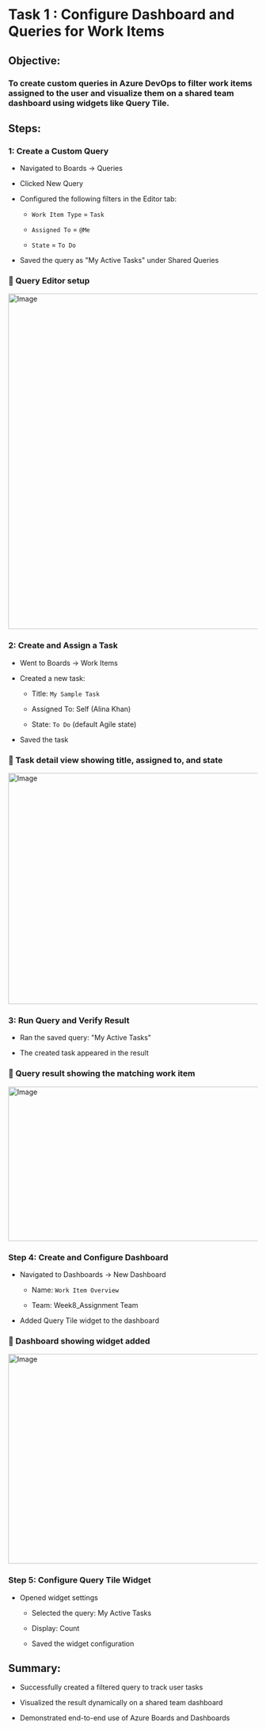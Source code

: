 # Task 1 : Configure Dashboard and Queries for Work Items

## Objective:
### To create custom queries in Azure DevOps to filter work items assigned to the user and visualize them on a shared team dashboard using widgets like Query Tile.

## Steps:
### 1: Create a Custom Query
- Navigated to Boards → Queries

- Clicked New Query

- Configured the following filters in the Editor tab:

  - `Work Item Type` = `Task`

  - `Assigned To` = `@Me`

  - `State` = `To Do` 

- Saved the query as "My Active Tasks" under Shared Queries

### 📸 Query Editor setup
<img width="1919" height="678" alt="Image" src="https://github.com/user-attachments/assets/2d6e3a91-c68b-4386-8b9e-209b8d987ad4" />



### 2: Create and Assign a Task
- Went to Boards → Work Items

- Created a new task:

  - Title: `My Sample Task`

  - Assigned To: Self (Alina Khan)

  - State: `To Do` (default Agile state)

-  Saved the task

### 📸 Task detail view showing title, assigned to, and state
<img width="1593" height="467" alt="Image" src="https://github.com/user-attachments/assets/d9f5cb47-631d-4c8d-9b61-6dbcc037c59e" />


### 3: Run Query and Verify Result
- Ran the saved query: "My Active Tasks"

- The created task appeared in the result

### 📸 Query result showing the matching work item
<img width="1294" height="312" alt="Image" src="https://github.com/user-attachments/assets/b09093e3-4615-4581-9c64-9329b87417cd" />

### Step 4: Create and Configure Dashboard
- Navigated to Dashboards → New Dashboard

  - Name: `Work Item Overview`

  - Team: Week8_Assignment Team

- Added Query Tile widget to the dashboard

### 📸 Dashboard showing widget added
<img width="1598" height="424" alt="Image" src="https://github.com/user-attachments/assets/4a419090-0cb9-488a-b951-938336989c87" />


### Step 5: Configure Query Tile Widget
- Opened widget settings

  - Selected the query: My Active Tasks

  - Display: Count

  - Saved the widget configuration


## Summary:
- Successfully created a filtered query to track user tasks

- Visualized the result dynamically on a shared team dashboard

- Demonstrated end-to-end use of Azure Boards and Dashboards



